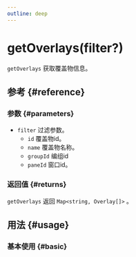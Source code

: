```yaml
---
outline: deep
---
```


# getOverlays(filter?)
`getOverlays` 获取覆盖物信息。

## 参考 {#reference}
<!-- @include: @/@views/api/references/instance/getOverlays.md -->

### 参数 {#parameters}
- `filter` 过滤参数。
  - `id` 覆盖物id。
  - `name` 覆盖物名称。
  - `groupId` 编组id
  - `paneId` 窗口id。


### 返回值 {#returns}
`getOverlays` 返回 `Map<string, Overlay[]>` 。

## 用法 {#usage}
<script setup>
import GetOverlays from '../../@views/api/samples/getOverlays/index.vue'
</script>

### 基本使用 {#basic}
<GetOverlays/>